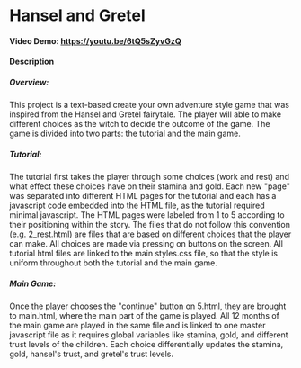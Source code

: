 # Hansel and Gretel
#### Video Demo: https://youtu.be/6tQ5sZyvGzQ
#### Description

##### Overview:
This project is a text-based create your own adventure style game that was inspired from the Hansel and Gretel fairytale. The player will able to make different choices as the witch to decide the outcome of the game. The game is divided into two parts: the tutorial and the main game.

##### Tutorial:
The tutorial first takes the player through some choices (work and rest) and what effect these choices have on their stamina and gold. Each new "page" was separated into different HTML pages for the tutorial and each has a javascript code embedded into the HTML file, as the tutorial required minimal javascript. The HTML pages were labeled from 1 to 5 according to their positioning within the story. The files that do not follow this convention (e.g. 2_rest.html) are files that are based on different choices that the player can make. All choices are made via pressing on buttons on the screen. All tutorial html files are linked to the main styles.css file, so that the style is uniform throughout both the tutorial and the main game.

##### Main Game:
Once the player chooses the "continue" button on 5.html, they are brought to main.html, where the main part of the game is played. All 12 months of the main game are played in the same file and is linked to one master javascript file as it requires global variables like stamina, gold, and different trust levels of the children. Each choice differentially updates the stamina, gold, hansel's trust, and gretel's trust levels.